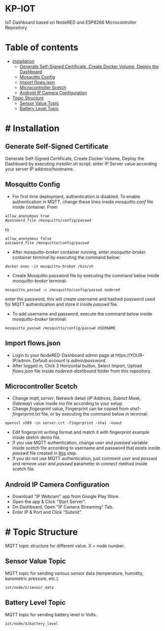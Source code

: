# KP-IOT
IoT Dashboard based on NodeRED and ESP8266 Microcontroller Repository.
# Table of contents
- [Installation](#install)
    - [Generate Self-Signed Certificate, Create Docker Volume, Deploy the Dashboard ](#installer)
    - [Mosquitto Config](#config)
    - [Import flows.json](#importFlows)
    - [Microcontroller Scetch](#scetch)
    - [Android IP Camera Configuration](#ipCam)
- [Topic Structure](#topic)
    - [Sensor Value Topic](#sensorValue)
    - [Battery Level Topic](#batteryLevel)

# # Installation <a name="install"></a>

## Generate Self-Signed Certificate <a name="installer"></a>
Generate Self-Signed Certificate, Create Docker Volume, Deploy the Dashboard by executing _installer.sh_ script. enter IP Server value according your server IP address/hostname.

## Mosquitto Config <a name="config"></a>
- For first time deployment, authentication is disabled. To enable authentication in MQTT, change these lines inside _mosquitto.conf_ file inside container. From 
```
allow_anonymous true
#password_file /mosquitto/config/passwd
```
to 
```
allow_anonymous false
password_file /mosquitto/config/passwd
```
- After _mosquitto-broker_ container running, enter _mosquitto-broker_ container terminal by executing the command below:
```
docker exec -it mosquitto-broker /bin/sh
```
- Create Mosquitto password file by executing the command below inside _mosquitto-broker_ terminal:
```
mosquitto_passwd -c /mosquitto/config/passwd nodered
```
enter the password, this will create username and hashed password used for MQTT authentication and store it inside _passwd_ file.
- To add username and password, execute the command below inside _mosquitto-broker_ terminal:
```
mosquitto_passwd /mosquitto/config/passwd USERNAME
```

## Import flows.json <a name="importFlows"></a>
- Login to your NodeRED-Dashboard admin page at https://YOUR-IP/admin. Default account is _admin/password_.
- After logged in, Click 3 Horizontal button, Select Import, Upload _flows.json_ file inside _nodered-dashboard_ folder from this repository.

## Microcontroller Scetch <a name="scetch"></a>
- Change _mqtt_server_, Network detail (_IP Address, Subnet Mask, Gateway_) value inside _ino_ file according to your setup.
- Change _fingerprint_ value, Fingerprint can be copied from _sha1-fingerprint.txt_ file, or by executing the command below in terminal:
```
openssl x509 -in server.crt -fingerprint -sha1 -noout
```
- Edit fingerprint writing format and match it with fingerprint example inside sketch demo file.
- If you use MQTT authentication, change _user_ and _passwd_ variable inside scetch file according to username and password that exists inside _passwd_ file created in [this](#config) step.
- If you do not use MQTT authentication, just comment _user_ and _passwd_ and remove _user_ and _passwd_ parameter in _connect_ method inside scetch file.

## Android IP Camera Configuration <a name="ipCam"></a>
- Download "IP Webcam" app from Google Play Store.
- Open the app & Click "Start Server".
- On Dashboard, Open "IP Camera Streaming" Tab.
- Enter IP & Port and Click "Submit".

# # Topic Structure <a name="topic"></a>
MQTT topic structure for different value.
X = node number.

## Sensor Value Topic  <a name="sensorValue"></a>
MQTT topic for sending various sensor data (temperature, humidity, barometric pressure, etc.).
```
iot/node/X/sensor_data
```
## Battery Level Topic  <a name="batteryLevel"></a>
MQTT topic for sending battery level in Volts.
```
iot/node/X/battery_level
```
